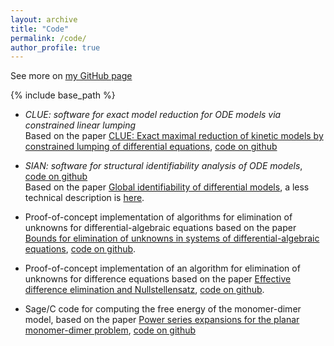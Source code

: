 ```yaml
---
layout: archive
title: "Code"
permalink: /code/
author_profile: true
---
```


See more on [my GitHub page](https://github.com/pogudingleb)

{% include base_path %}

- *CLUE: software for exact model reduction for ODE models via constrained linear lumping*<br/>
Based on the paper [CLUE: Exact maximal reduction of kinetic models by constrained lumping of differential equations](https://arxiv.org/abs/2004.11961), [code on github](https://github.com/pogudingleb/CLUE)

- *SIAN: software for structural identifiability analysis of ODE models*, [code on github](https://github.com/pogudingleb/SIAN)<br/>
Based on the paper [Global identifiability of differential models](https://arxiv.org/abs/1801.08112),
a less technical description is [here](https://academic.oup.com/bioinformatics/article/35/16/2873/5270661).

- Proof-of-concept implementation of algorithms for elimination of unknowns
for differential-algebraic equations based on the paper [Bounds for elimination of unknowns in systems of differential-algebraic equations](https://arxiv.org/abs/1610.04022), [code on github](https://github.com/pogudingleb/DifferentialElimination).

- Proof-of-concept implementation of an algorithm for elimination of unknowns
for difference equations based on the paper [Effective difference elimination and Nullstellensatz](https://arxiv.org/abs/1712.01412), [code on github](https://github.com/pogudingleb/DifferenceElimination).

- Sage/C code for computing the free energy of the monomer-dimer model, based on the paper [Power series expansions for the planar monomer-dimer problem](https://journals.aps.org/pre/abstract/10.1103/PhysRevE.96.033303), [code on github](https://github.com/pogudingleb/monomer_dimer_tilings)
